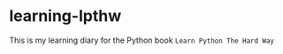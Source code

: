 learning-lpthw
==============

This is my learning diary for the Python book `Learn Python The Hard Way`

